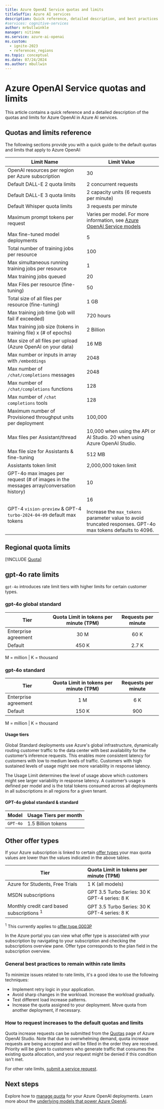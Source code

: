 ```yaml
---
title: Azure OpenAI Service quotas and limits
titleSuffix: Azure AI services
description: Quick reference, detailed description, and best practices on the quotas and limits for the OpenAI service in Azure AI services.
#services: cognitive-services
author: mrbullwinkle
manager: nitinme
ms.service: azure-ai-openai
ms.custom:
  - ignite-2023
  - references_regions
ms.topic: conceptual
ms.date: 07/24/2024
ms.author: mbullwin
---
```


# Azure OpenAI Service quotas and limits

This article contains a quick reference and a detailed description of the quotas and limits for Azure OpenAI in Azure AI services.

## Quotas and limits reference

The following sections provide you with a quick guide to the default quotas and limits that apply to Azure OpenAI:

| Limit Name | Limit Value |
|--|--|
| OpenAI resources per region per Azure subscription | 30 |
| Default DALL-E 2 quota limits | 2 concurrent requests |
| Default DALL-E 3 quota limits| 2 capacity units (6 requests per minute)|
| Default Whisper quota limits | 3 requests per minute |
| Maximum prompt tokens per request | Varies per model. For more information, see [Azure OpenAI Service models](./concepts/models.md)|
| Max fine-tuned model deployments | 5 |
| Total number of training jobs per resource | 100 |
| Max simultaneous running training jobs per resource | 1 |
| Max training jobs queued | 20 |
| Max Files per resource (fine-tuning) | 50 |
| Total size of all files per resource (fine-tuning) | 1 GB |
| Max training job time (job will fail if exceeded) | 720 hours |
| Max training job size (tokens in training file) x (# of epochs) | 2 Billion |
| Max size of all files per upload (Azure OpenAI on your data) | 16 MB |
| Max number or inputs in array with `/embeddings` | 2048 |
| Max number of `/chat/completions` messages | 2048 |
| Max number of `/chat/completions` functions | 128 |
| Max number of `/chat completions` tools | 128 |
| Maximum number of Provisioned throughput units per deployment | 100,000 |
| Max files per Assistant/thread | 10,000 when using the API or AI Studio. 20 when using Azure OpenAI Studio.|
| Max file size for Assistants & fine-tuning | 512 MB |
| Assistants token limit | 2,000,000 token limit |
| GPT-4o max images per request (# of images in the messages array/conversation history) | 10 |
| GPT-4 `vision-preview` & GPT-4 `turbo-2024-04-09` default max tokens | 16 <br><br> Increase the `max_tokens` parameter value to avoid truncated responses. GPT-4o max tokens defaults to 4096. |

## Regional quota limits

[!INCLUDE [Quota](./includes/model-matrix/quota.md)]

## gpt-4o rate limits

`gpt-4o` introduces rate limit tiers with higher limits for certain customer types.

### gpt-4o global standard

|Tier| Quota Limit in tokens per minute (TPM) | Requests per minute |
|---|:---:|:---:|
|Enterprise agreement | 30 M | 60 K |
|Default | 450 K | 2.7 K |

M = million | K = thousand

### gpt-4o standard

|Tier| Quota Limit in tokens per minute (TPM) | Requests per minute |
|---|:---:|:---:|
|Enterprise agreement | 1 M | 6 K |
|Default | 150 K | 900 |

M = million | K = thousand

#### Usage tiers

Global Standard deployments use Azure's global infrastructure, dynamically routing customer traffic to the data center with best availability for the customer’s inference requests. This enables more consistent latency for customers with low to medium levels of traffic. Customers with high sustained levels of usage might see more variability in response latency.

The Usage Limit determines the level of usage above which customers might see larger variability in response latency. A customer’s usage is defined per model and is the total tokens consumed across all deployments in all subscriptions in all regions for a given tenant.

#### GPT-4o global standard & standard

|Model| Usage Tiers per month |
|----|----|
|`GPT-4o` |1.5 Billion tokens |

## Other offer types

If your Azure subscription is linked to certain [offer types](https://azure.microsoft.com/support/legal/offer-details/) your max quota values are lower than the values indicated in the above tables.


|Tier| Quota Limit in tokens per minute (TPM) |
|---|:---|
|Azure for Students, Free Trials | 1 K (all models)|
| MSDN subscriptions | GPT 3.5 Turbo Series: 30 K <br> GPT-4 series: 8 K   |
| Monthly credit card based subscriptions <sup>1</sup> | GPT 3.5 Turbo Series: 30 K <br> GPT-4 series: 8 K  |

<sup>1</sup> This currently applies to [offer type 0003P](https://azure.microsoft.com/support/legal/offer-details/)

In the Azure portal you can view what offer type is associated with your subscription by navigating to your subscription and checking the subscriptions overview pane. Offer type corresponds to the plan field in the subscription overview.

### General best practices to remain within rate limits

To minimize issues related to rate limits, it's a good idea to use the following techniques:

- Implement retry logic in your application.
- Avoid sharp changes in the workload. Increase the workload gradually.
- Test different load increase patterns.
- Increase the quota assigned to your deployment. Move quota from another deployment, if necessary.

### How to request increases to the default quotas and limits

Quota increase requests can be submitted from the [Quotas](./how-to/quota.md) page of Azure OpenAI Studio. Note that due to overwhelming demand, quota increase requests are being accepted and will be filled in the order they are received. Priority will be given to customers who generate traffic that consumes the existing quota allocation, and your request might be denied if this condition isn't met.

For other rate limits, [submit a service request](../cognitive-services-support-options.md?context=/azure/ai-services/openai/context/context).

## Next steps

Explore how to [manage quota](./how-to/quota.md) for your Azure OpenAI deployments.
Learn more about the [underlying models that power Azure OpenAI](./concepts/models.md).
